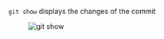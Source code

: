 `git show` displays the changes of the commit

<figure class="toggle-figure">
    <span class="toggle-figure__button"></span>
    <img class="toggle-figure__figure" alt="git show" src="img/gif/git-show.gif"/>
</figure>
